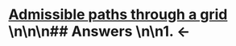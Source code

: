 # [Admissible paths through a grid](https://projecteuler.net/problem=408) \n\n\n## Answers \n\n1. &larr;

